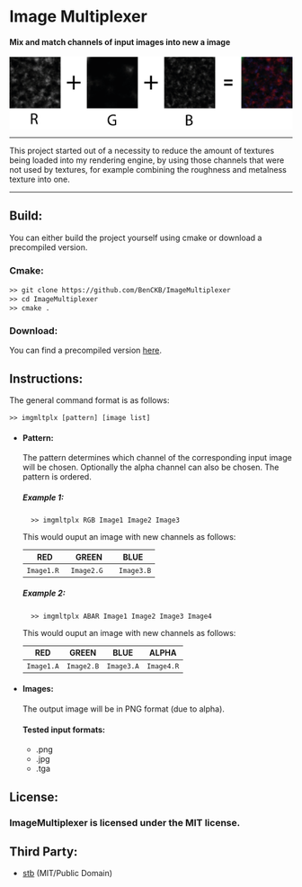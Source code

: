 # Image Multiplexer
#### Mix and match channels of input images into new a image
<img align="center" src="./images/Example1.png" alt="Image1"/>

***
This project started out of a necessity to reduce the amount of textures being loaded into my rendering engine, by using those channels that were not used by textures, for example combining the roughness and metalness texture into one. 

***
## Build:
You can either build the project yourself using cmake or download a precompiled version.
### Cmake:
    >> git clone https://github.com/BenCKB/ImageMultiplexer
    >> cd ImageMultiplexer
    >> cmake .

### Download:
You can find a precompiled version [here](https://github.com/BenCKB/ImageMultiplexer/releases).

## Instructions:
The general command format is as follows:

    >> imgmltplx [pattern] [image list]

* #### Pattern:
    The pattern determines which channel of the corresponding input image will be chosen. Optionally the alpha channel can also be chosen. The pattern is ordered.
    ##### Example 1: 

        >> imgmltplx RGB Image1 Image2 Image3
    This would ouput an image with new channels as follows:

    | RED        | GREEN           | BLUE  |
    |:-------------:|:-------------:| :-----:|
    |`Image1.R `     | `Image2.G `|` Image3.B` |

    ##### Example 2: 

        >> imgmltplx ABAR Image1 Image2 Image3 Image4
    This would ouput an image with new channels as follows:

    | RED        | GREEN           | BLUE  | ALPHA |
    |:-------------:|:-------------:| :-----:| :-----:|
    | `Image1.A`      | `Image2.B` | `Image3.A` | `Image4.R`|

* #### Images: 
    The output image will be in PNG format (due to alpha).
    
    #### Tested input formats:
    - .png
    - .jpg
    - .tga

## License:
### ImageMultiplexer is licensed under the MIT license.

## Third Party:
* [stb](https://github.com/nothings/) (MIT/Public Domain) 
